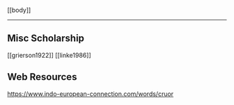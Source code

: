 [[body]]

---

## Misc Scholarship
[[grierson1922]]
[[linke1986]]

## Web Resources
https://www.indo-european-connection.com/words/cruor
